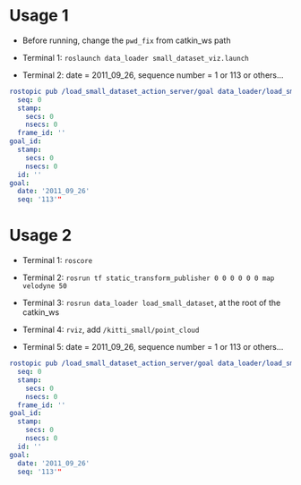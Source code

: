 # Usage 1

- Before running, change the `pwd_fix` from catkin_ws path

- Terminal 1: `roslaunch data_loader small_dataset_viz.launch`

- Terminal 2: date = 2011_09_26, sequence number = 1 or 113 or others...
```yaml
rostopic pub /load_small_dataset_action_server/goal data_loader/load_small_datasetActionGoal "header:
  seq: 0
  stamp:
    secs: 0
    nsecs: 0
  frame_id: ''
goal_id:
  stamp:
    secs: 0
    nsecs: 0
  id: ''
goal:
  date: '2011_09_26'
  seq: '113'"
```

# Usage 2

- Terminal 1: `roscore`

- Terminal 2: `rosrun tf static_transform_publisher 0 0 0 0 0 0 map velodyne 50`

- Terminal 3: `rosrun data_loader load_small_dataset`, at the root of the catkin_ws

- Terminal 4: `rviz`, add `/kitti_small/point_cloud`

- Terminal 5: date = 2011_09_26, sequence number = 1 or 113 or others...
```yaml
rostopic pub /load_small_dataset_action_server/goal data_loader/load_small_datasetActionGoal "header:
  seq: 0
  stamp:
    secs: 0
    nsecs: 0
  frame_id: ''
goal_id:
  stamp:
    secs: 0
    nsecs: 0
  id: ''
goal:
  date: '2011_09_26'
  seq: '113'"
```